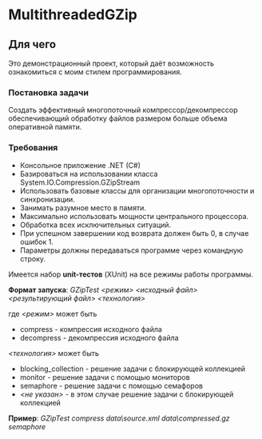 # MultithreadedGZip

## Для чего
Это демонстрационный проект, который даёт возможность ознакомиться с моим стилем программирования.

### Постановка задачи
Создать эффективный многопоточный компрессор/декомпрессор обеспечивающий обработку файлов размером больше объема оперативной памяти.

### Требования
- Консольное приложение .NET (C#)
- Базироваться на использовании класса System.IO.Compression.GZipStream
- Использовать базовые классы для организации многопоточности и синхронизации.
- Занимать разумное место в памяти.
- Максимально использовать мощности центрального процессора.
- Обработка всех исключительных ситуаций.
- При успешном завершении код возврата должен быть 0, в случае ошибок 1.
- Параметры должны передаваться программе через командную строку.

Имеется набор **unit-тестов** (XUnit) на все режимы работы программы.

**Формат запуска**: 
*GZipTest <режим> <исходный файл> <результирующий файл> <технология>*

где *<режим>* может быть
- compress - компрессия исходного файла
- decompress - декомпрессия исходного файла

*<технология>* может быть
- blocking_collection - решение задачи с блокирующей коллекцией
- monitor - решение задачи с помощью мониторов
- semaphore - решение задачи с помощью семафоров
- *<не указан>* - в этом случае решение задачи с блокирующей коллекцией

**Пример**: *GZipTest compress data\source.xml data\compressed.gz semaphore*